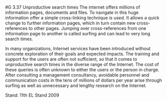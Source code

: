 #G 3.37 Unproductive search times
The internet offers millions of information pages, documents and files. To navigate in this huge information offer a simple cross-linking technique is used. It allows a quick change to further information pages, which in turn contain new cross-references to other pages. Jumping over cross-references from one information page to another is called surfing and can lead to very long search times.

In many organizations, Internet services have been introduced without concrete exploration of their goals and expected impacts. The training and support for the users are often not sufficient, so that it comes to unproductive search times in the diverse range of the Internet. The cost of these queries is often unknown to either the users or the person in charge. After consulting a management consultancy, avoidable personnel and communication costs in the tens of millions of dollars per year arise through surfing as well as unnecessary and lengthy research on the Internet.

Stand: 11th EL Stand 2009



